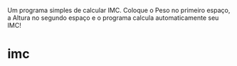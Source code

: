 Um programa simples de calcular IMC. Coloque o Peso no primeiro espaço, a Altura no segundo espaço e o programa calcula automaticamente seu IMC!
# imc
